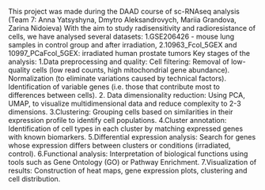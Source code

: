 This project was made during the DAAD course of sc-RNAseq analysis (Team 7: Anna Yatsyshyna, Dmytro Aleksandrovych, Mariia Grandova, Zarina Nidoieva)
With the aim to study radisensitivity and radioresistance of cells, we have analysed several datasets:
1.GSE206426 - mouse lung samples in control group and after irradiation,
2.10963_Fcol_5GEX and 10997_PCaFcol_5GEX: irradiated human prostate tumors
Key stages of the analysis:
1.Data preprocessing and quality:
  Cell filtering: Removal of low-quality cells (low read counts, high mitochondrial gene abundance).
  Normalization (to eliminate variations caused by technical factors).
  Identification of variable genes (i.e. those that contribute most to differences between cells).
2. Data dimensionality reduction:
  Using PCA, UMAP, to visualize multidimensional data and reduce complexity to 2-3 dimensions.
3.Clustering:
  Grouping cells based on similarities in their expression profile to identify cell populations.
4.Cluster annotation:
  Identification of cell types in each cluster by matching expressed genes with known biomarkers.
5.Differential expression analysis:
  Search for genes whose expression differs between clusters or conditions (irradiated, control).
6.Functional analysis:
  Interpretation of biological functions using tools such as Gene Ontology (GO) or Pathway Enrichment.
7.Visualization of results:
  Construction of heat maps, gene expression plots, clustering and cell distribution.




